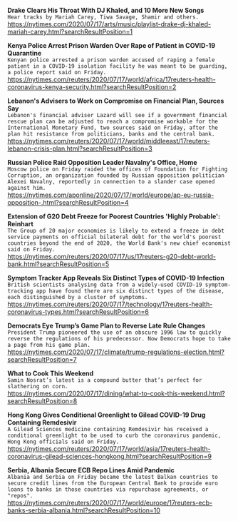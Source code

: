 **Drake Clears His Throat With DJ Khaled, and 10 More New Songs**\
`Hear tracks by Mariah Carey, Tiwa Savage, Shamir and others.`\
https://nytimes.com/2020/07/17/arts/music/playlist-drake-dj-khaled-mariah-carey.html?searchResultPosition=1

**Kenya Police Arrest Prison Warden Over Rape of Patient in COVID-19 Quarantine**\
`Kenyan police arrested a prison warden accused of raping a female patient in a COVID-19 isolation facility he was meant to be guarding, a police report said on Friday.`\
https://nytimes.com/reuters/2020/07/17/world/africa/17reuters-health-coronavirus-kenya-security.html?searchResultPosition=2

**Lebanon's Advisers to Work on Compromise on Financial Plan, Sources Say**\
`Lebanon's financial adviser Lazard will see if a government financial rescue plan can be adjusted to reach a compromise workable for the International Monetary Fund, two sources said on Friday, after the plan hit resistance from politicians, banks and the central bank.`\
https://nytimes.com/reuters/2020/07/17/world/middleeast/17reuters-lebanon-crisis-plan.html?searchResultPosition=3

**Russian Police Raid Opposition Leader Navalny's Office, Home**\
`Moscow police on Friday raided the offices of Foundation for Fighting Corruption, an organization founded by Russian opposition politician Alexei Navalny, reportedly in connection to a slander case opened against him. `\
https://nytimes.com/aponline/2020/07/17/world/europe/ap-eu-russia-opposition-.html?searchResultPosition=4

**Extension of G20 Debt Freeze for Poorest Countries 'Highly Probable': Reinhart**\
`The Group of 20 major economies is likely to extend a freeze in debt service payments on official bilateral debt for the world's poorest countries beyond the end of 2020, the World Bank's new chief economist said on Friday.`\
https://nytimes.com/reuters/2020/07/17/us/17reuters-g20-debt-world-bank.html?searchResultPosition=5

**Symptom Tracker App Reveals Six Distinct Types of COVID-19 Infection**\
`British scientists analysing data from a widely-used COVID-19 symptom-tracking app have found there are six distinct types of the disease, each distinguished by a cluster of symptoms.`\
https://nytimes.com/reuters/2020/07/17/technology/17reuters-health-coronavirus-types.html?searchResultPosition=6

**Democrats Eye Trump’s Game Plan to Reverse Late Rule Changes**\
`President Trump pioneered the use of an obscure 1996 law to quickly reverse the regulations of his predecessor. Now Democrats hope to take a page from his game plan.`\
https://nytimes.com/2020/07/17/climate/trump-regulations-election.html?searchResultPosition=7

**What to Cook This Weekend**\
`Samin Nosrat’s latest is a compound butter that’s perfect for slathering on corn.`\
https://nytimes.com/2020/07/17/dining/what-to-cook-this-weekend.html?searchResultPosition=8

**Hong Kong Gives Conditional Greenlight to Gilead COVID-19 Drug Containing Remdesivir**\
`A Gilead Sciences medicine containing Remdesivir has received a conditional greenlight to be used to curb the coronavirus pandemic, Hong Kong officials said on Friday.`\
https://nytimes.com/reuters/2020/07/17/world/asia/17reuters-health-coronavirus-gilead-sciences-hongkong.html?searchResultPosition=9

**Serbia, Albania Secure ECB Repo Lines Amid Pandemic**\
`Albania and Serbia on Friday became the latest Balkan countries to secure credit lines from the European Central Bank to provide euro loans to banks in those countries via repurchase agreements, or "repos".`\
https://nytimes.com/reuters/2020/07/17/world/europe/17reuters-ecb-banks-serbia-albania.html?searchResultPosition=10

